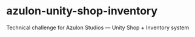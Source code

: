 # azulon-unity-shop-inventory
Technical challenge for Azulon Studios — Unity Shop + Inventory system
